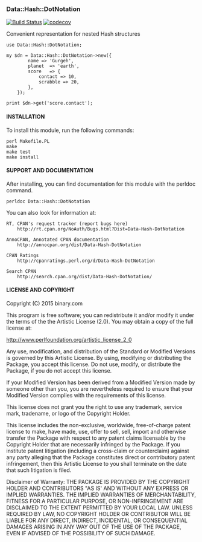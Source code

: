
### Data::Hash::DotNotation
[![Build Status](https://travis-ci.org/binary-com/perl-Data-Hash-DotNotation.svg?branch=master)](https://travis-ci.org/binary-com/perl-Data-Hash-DotNotation)
[![codecov](https://codecov.io/gh/binary-com/perl-Data-Hash-DotNotation/branch/master/graph/badge.svg)](https://codecov.io/gh/binary-com/perl-Data-Hash-DotNotation)

Convenient representation for nested Hash structures

```
use Data::Hash::DotNotation;

my $dn = Data::Hash::DotNotation->new({
        name => 'Gurgeh',
        planet  => 'earth',
        score   => {
            contact => 10,
            scrabble => 20,
        },
    });

print $dn->get('score.contact');

```

#### INSTALLATION

To install this module, run the following commands:

	perl Makefile.PL
	make
	make test
	make install

#### SUPPORT AND DOCUMENTATION

After installing, you can find documentation for this module with the
perldoc command.

    perldoc Data::Hash::DotNotation

You can also look for information at:

    RT, CPAN's request tracker (report bugs here)
        http://rt.cpan.org/NoAuth/Bugs.html?Dist=Data-Hash-DotNotation

    AnnoCPAN, Annotated CPAN documentation
        http://annocpan.org/dist/Data-Hash-DotNotation

    CPAN Ratings
        http://cpanratings.perl.org/d/Data-Hash-DotNotation

    Search CPAN
        http://search.cpan.org/dist/Data-Hash-DotNotation/


#### LICENSE AND COPYRIGHT

Copyright (C) 2015 binary.com

This program is free software; you can redistribute it and/or modify it
under the terms of the the Artistic License (2.0). You may obtain a
copy of the full license at:

http://www.perlfoundation.org/artistic_license_2_0

Any use, modification, and distribution of the Standard or Modified
Versions is governed by this Artistic License. By using, modifying or
distributing the Package, you accept this license. Do not use, modify,
or distribute the Package, if you do not accept this license.

If your Modified Version has been derived from a Modified Version made
by someone other than you, you are nevertheless required to ensure that
your Modified Version complies with the requirements of this license.

This license does not grant you the right to use any trademark, service
mark, tradename, or logo of the Copyright Holder.

This license includes the non-exclusive, worldwide, free-of-charge
patent license to make, have made, use, offer to sell, sell, import and
otherwise transfer the Package with respect to any patent claims
licensable by the Copyright Holder that are necessarily infringed by the
Package. If you institute patent litigation (including a cross-claim or
counterclaim) against any party alleging that the Package constitutes
direct or contributory patent infringement, then this Artistic License
to you shall terminate on the date that such litigation is filed.

Disclaimer of Warranty: THE PACKAGE IS PROVIDED BY THE COPYRIGHT HOLDER
AND CONTRIBUTORS "AS IS' AND WITHOUT ANY EXPRESS OR IMPLIED WARRANTIES.
THE IMPLIED WARRANTIES OF MERCHANTABILITY, FITNESS FOR A PARTICULAR
PURPOSE, OR NON-INFRINGEMENT ARE DISCLAIMED TO THE EXTENT PERMITTED BY
YOUR LOCAL LAW. UNLESS REQUIRED BY LAW, NO COPYRIGHT HOLDER OR
CONTRIBUTOR WILL BE LIABLE FOR ANY DIRECT, INDIRECT, INCIDENTAL, OR
CONSEQUENTIAL DAMAGES ARISING IN ANY WAY OUT OF THE USE OF THE PACKAGE,
EVEN IF ADVISED OF THE POSSIBILITY OF SUCH DAMAGE.

